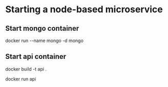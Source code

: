 Starting a node-based microservice
===

Start mongo container
---
docker run --name mongo -d mongo

Start api container
---
docker build -t api .

docker run api

